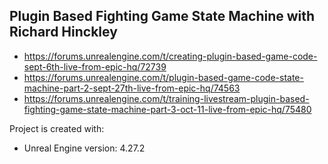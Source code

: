 ## Plugin Based Fighting Game State Machine with Richard Hinckley

- https://forums.unrealengine.com/t/creating-plugin-based-game-code-sept-6th-live-from-epic-hq/72739
- https://forums.unrealengine.com/t/plugin-based-game-code-state-machine-part-2-sept-27th-live-from-epic-hq/74563
- https://forums.unrealengine.com/t/training-livestream-plugin-based-fighting-game-state-machine-part-3-oct-11-live-from-epic-hq/75480

Project is created with:
* Unreal Engine version: 4.27.2

